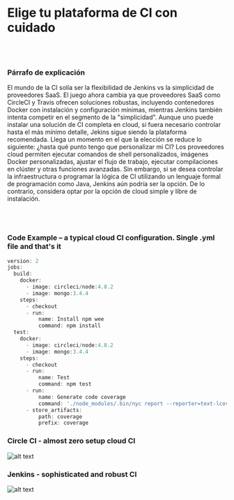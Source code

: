 # Elige tu plataforma de CI con cuidado

<br/><br/>

### Párrafo de explicación

El mundo de la CI solía ser la flexibilidad de Jenkins vs la simplicidad de proveedores SaaS. El juego ahora cambia ya que proveedores SaaS como CircleCI y Travis ofrecen soluciones robustas, incluyendo contenedores Docker con instalación y configuración mínimas, mientras Jenkins también intenta competir en el segmento de la "simplicidad". Aunque uno puede instalar una solución de CI completa en cloud, si fuera necesario controlar hasta el más mínimo detalle, Jekins sigue siendo la plataforma recomendada. Llega un momento en el que la elección se reduce lo siguiente: ¿hasta qué punto tengo que personalizar mi CI? Los proveedores cloud permiten ejecutar comandos de shell personalizados, imágenes Docker personalizadas, ajustar el flujo de trabajo, ejecutar compilaciones en clúster y otras funciones avanzadas. Sin embargo, si se desea controlar la infraestructura o programar la lógica de CI utilizando un lenguaje formal de programación como Java, Jenkins aún podría ser la opción. De lo contrario, considera optar por la opción de cloud simple y libre de instalación.

<br/><br/>

### Code Example – a typical cloud CI configuration. Single .yml file and that's it

```javascript
version: 2
jobs:
  build:
    docker:
      - image: circleci/node:4.8.2
      - image: mongo:3.4.4
    steps:
      - checkout
      - run:
          name: Install npm wee
          command: npm install
  test:
    docker:
      - image: circleci/node:4.8.2
      - image: mongo:3.4.4
    steps:
      - checkout
      - run:
          name: Test
          command: npm test
      - run:
          name: Generate code coverage
          command: './node_modules/.bin/nyc report --reporter=text-lcov'      
      - store_artifacts:
          path: coverage
          prefix: coverage

```

### Circle CI - almost zero setup cloud CI

![alt text](https://github.com/i0natan/nodebestpractices/blob/master/assets/images/circleci.png "API error handling")

### Jenkins - sophisticated and robust CI 

![alt text](https://github.com/i0natan/nodebestpractices/blob/master/assets/images/jenkins_dashboard.png "API error handling")

<br/><br/>
